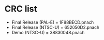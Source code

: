 # CRC list

- Final Release (PAL-E) = 1F88BECD.pnach
- Final Release (NTSC-U) = 652050D2.pnach
- Demo (NTSC-U) = 38830048.pnach
